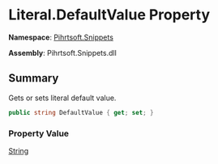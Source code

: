 # Literal\.DefaultValue Property

**Namespace**: [Pihrtsoft.Snippets](../../README.md)

**Assembly**: Pihrtsoft\.Snippets\.dll

## Summary

Gets or sets literal default value\.

```csharp
public string DefaultValue { get; set; }
```

### Property Value

[String](https://docs.microsoft.com/en-us/dotnet/api/system.string)

